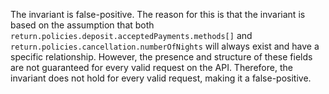 The invariant is false-positive. The reason for this is that the invariant is based on the assumption that both `return.policies.deposit.acceptedPayments.methods[]` and `return.policies.cancellation.numberOfNights` will always exist and have a specific relationship. However, the presence and structure of these fields are not guaranteed for every valid request on the API. Therefore, the invariant does not hold for every valid request, making it a false-positive.
